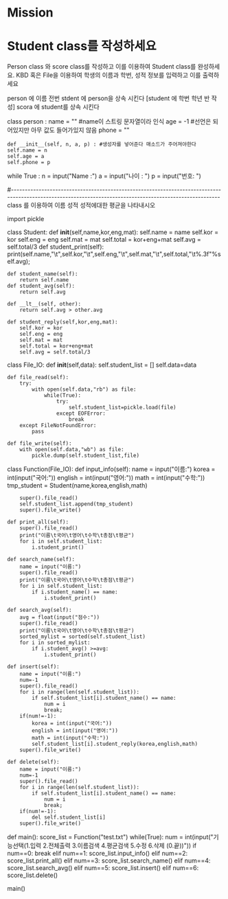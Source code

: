 # Mission

# Student class를 작성하세요
  Person class 와 score class를 작성하고 이를 이용하여 Student class를 완성하세요.
  KBD 혹은 File을 이용하여 학생의 이름과 학번, 성적 정보를 입력하고 이를 출력하세요


person 에 이름 전번
stdent 에 person을 상속 시킨다 [student 에 학번 학년 반 작성]
scora 에 student를 상속 시킨다


class person :
    name = ""    #name이 스트링 문자열이라 인식
    age = -1    #선언은 되어있지만 아무 값도 들어가있지 않음
    phone = ""
  
    def __init__(self, n, a, p) : #생성자를 넣어준다 매소드가 주어져야한다
    self.name = n
    self.age = a
    self.phone = p
while True :
    n = input("Name :")
    a = input("나이 : ")
    p = input("번호: ")
 
#---------------------------------------------------------------------------------------------------------------------------------------------------------
class 를 이용하여
이름 성적 성적에대한 평균을 나타내시오



import pickle
 
class Student:
    def __init__(self,name,kor,eng,mat):
        self.name = name
        self.kor = kor
        self.eng = eng
        self.mat = mat
        self.total = kor+eng+mat
        self.avg = self.total/3
    def student_print(self):
        print(self.name,"\t",self.kor,"\t",self.eng,"\t",self.mat,"\t",self.total,"\t%.3f"%self.avg);
 
 
    def student_name(self):
        return self.name
    def student_avg(self):
        return self.avg
 
    def __lt__(self, other):
        return self.avg > other.avg
 
    def student_reply(self,kor,eng,mat):
        self.kor = kor
        self.eng = eng
        self.mat = mat
        self.total = kor+eng+mat
        self.avg = self.total/3
 
 
class File_IO:
    def __init__(self,data):
        self.student_list = []
        self.data=data
 
    def file_read(self):
        try:
            with open(self.data,"rb") as file:
                while(True):
                    try:
                        self.student_list=pickle.load(file)
                    except EOFError:
                        break
        except FileNotFoundError:
            pass
    
    def file_write(self):
        with open(self.data,"wb") as file:
            pickle.dump(self.student_list,file)
 
 
class Function(File_IO):
    def input_info(self):
        name = input("이름:")
        korea = int(input("국어:"))
        english = int(input("영어:"))
        math = int(input("수학:"))
        tmp_student = Student(name,korea,english,math)
        
        super().file_read()
        self.student_list.append(tmp_student)
        super().file_write()
        
    def print_all(self):
        super().file_read()
        print("이름\t국어\t영어\t수학\t총점\t평균")
        for i in self.student_list:
            i.student_print()
            
    def search_name(self):
        name = input("이름:")
        super().file_read()
        print("이름\t국어\t영어\t수학\t총점\t평균")
        for i in self.student_list:
            if i.student_name() == name:
                i.student_print()
                
    def search_avg(self):
        avg = float(input("점수:"))
        super().file_read()
        print("이름\t국어\t영어\t수학\t총점\t평균")
        sorted_mylist = sorted(self.student_list)
        for i in sorted_mylist:
            if i.student_avg() >=avg:
                i.student_print()
 
    def insert(self):
        name = input("이름:")
        num=-1
        super().file_read()
        for i in range(len(self.student_list)):
            if self.student_list[i].student_name() == name:
                num = i
                break;
        if(num!=-1):
            korea = int(input("국어:"))
            english = int(input("영어:"))
            math = int(input("수학:"))
            self.student_list[i].student_reply(korea,english,math)
        super().file_write()
        
    def delete(self):
        name = input("이름:")
        num=-1
        super().file_read()
        for i in range(len(self.student_list)):
            if self.student_list[i].student_name() == name:
                num = i
                break;
        if(num!=-1):
            del self.student_list[i]
        super().file_write()
 
def main():
    score_list = Function("test.txt")
    while(True):
        num = int(input("기능선택(1.입력 2.전체출력 3.이름검색 4.평균검색 5.수정 6.삭제 (0.끝))"))
        if num==0:
            break
        elif num==1:
            score_list.input_info()
        elif num==2:
            score_list.print_all()
        elif num==3:
            score_list.search_name()
        elif num==4:
            score_list.search_avg()
        elif num==5:
            score_list.insert()
        elif num==6:
            score_list.delete()
 
 
main()
